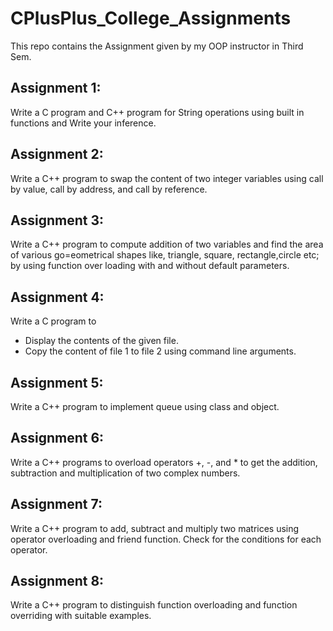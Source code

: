 # CPlusPlus_College_Assignments
This repo contains the Assignment given by my OOP instructor in Third Sem.
## Assignment 1:
Write a C program and C++ program for String operations using built in functions and Write your inference.
## Assignment 2:
Write a C++ program to swap the content of two integer variables using call by value, call by address, and call by reference.
## Assignment 3:
Write a C++ program to compute addition of two variables and find the area of various go=eometrical shapes like, triangle, square, rectangle,circle etc; by using function over loading with and without default parameters.
## Assignment 4:
Write a C program to 
- Display the contents of the given file.
- Copy the content of file 1 to file 2 using command line arguments.
## Assignment 5:
Write a C++ program to implement queue using class and object.
## Assignment 6:
Write a C++ programs to overload operators +, -, and * to get the addition, subtraction and multiplication of two complex numbers.
## Assignment 7:
Write a C++ program to add, subtract and multiply two matrices using operator overloading and friend function. Check for the conditions for each operator.
## Assignment 8:
Write a C++ program to distinguish function overloading and function overriding with suitable examples.
